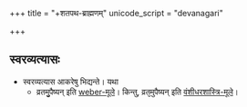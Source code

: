 +++
title = "+शतपथ-ब्राह्मणम्"
unicode_script = "devanagari"

+++

## स्वरव्यत्यासः
- स्वरव्यत्यास आकरेषु भिद्यन्ते। यथा
  - व्रतमु᳘पैष्यन् इति [weber-मूले](https://archive.org/details/in.ernet.dli.2015.345335/page/n17/mode/2up)। किन्तु, व्रत᳘मुपैष्यन् इति [वंशीधरशास्त्रि-मूले](https://archive.org/details/satapatha_bahmanam_with_sayana_bhashya__harisvami_bhashya_ed._vamsidhara_sastri_1940_gangavishnu/Satapatha%20Bahmanam%20with%20Sayana%20Bhashya%20%26%20Harisvami%20Bhashya%20Part%201%20-%20Vamsidhara%20Sastri%201940%20%28Gangavishnu%29/page/n100/mode/1up?view=theater)। 
